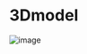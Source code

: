 # 3Dmodel

![image](https://github.com/tahircivann/3Dmodel/assets/69795597/84151d99-8c40-41bf-85e8-5a95e5c921ff)
